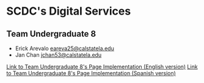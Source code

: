 # SCDC's Digital Services

## Team Undergraduate 8
- Erick Arevalo eareva25@calstatela.edu
- Jan Chan jchan53@calstatela.edu

[Link to Team Undergraduate 8's Page Implementation \(English version\)](https://research-and-development-2024.github.io/websites-for-good-2024-scdc/ueight/index-EN.html)
[Link to Team Undergraduate 8's Page Implementation \(Spanish version\)](https://research-and-development-2024.github.io/websites-for-good-2024-scdc/ueight/index-ES.html)
